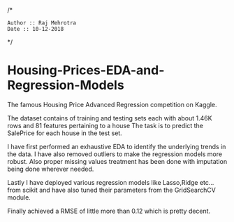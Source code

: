 /*

    Author :: Raj Mehrotra
    Date :: 10-12-2018
    
*/

# Housing-Prices-EDA-and-Regression-Models

The famous Housing Price Advanced Regression competition on Kaggle. 

The dataset contains of training and testing sets each with about 1.46K rows and 81 features pertaining to a house The task is to predict the SalePrice for each house in the test set. 

I have first performed an exhaustive EDA to identify the underlying trends in the data. I have also removed outliers to make the regression models more robust. Also proper missing values treatment has been done with imputation being done wherever needed. 

Lastly I have deployed various regression models like Lasso,Ridge etc... from scikit and have also tuned their parameters from the GridSearchCV module.

Finally achieved a RMSE of  little more than 0.12 which is pretty decent.
